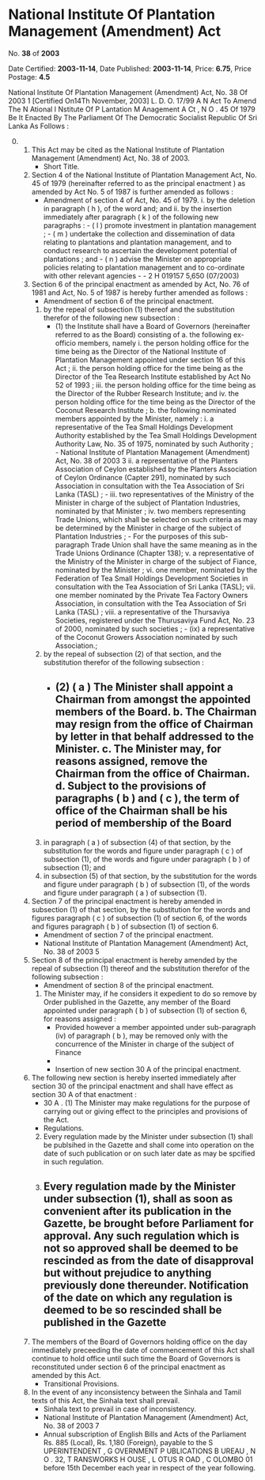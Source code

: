 # National Institute Of Plantation Management (Amendment) Act

No. **38** of **2003**

Date Certified: **2003-11-14**, Date Published: **2003-11-14**, Price: **6.75**, Price Postage: **4.5**

National Institute Of Plantation Management (Amendment) Act, No. 38 Of 2003 1
[Certified On14Th November, 2003]
L. D.  O. 17/99
A N   Act   To   Amend   The  N Ational  I Nstitute   Of  P Lantation M Anagement  A Ct , N O . 45  Of  1979
Be It Enacted By The Parliament Of The Democratic Socialist Republic Of Sri Lanka As Follows :

0. 
    1. This Act may be cited as the National Institute of Plantation Management (Amendment) Act, No. 38 of 2003.
        - Short Title.
    2. Section 4 of the National Institute of Plantation Management Act, No. 45 of 1979 (hereinafter referred to as the principal enactment ) as amended by Act No. 5 of 1987 is further amended as follows :
        - Amendment of section 4 of Act, No. 45 of 1979.
            i. by the deletion in paragraph ( h ), of the word and; and
                ii. by the insertion immediately after paragraph ( k ) of the following new paragraphs :
                    - ( l ) promote investment in plantation management ;
                    - ( m ) undertake  the  collection  and dissemination of data relating to plantations and plantation management, and to conduct research to ascertain the development potential of plantations ; and
                    - ( n ) advise the Minister on appropriate policies  relating  to  plantation management and to co-ordinate with other relevant agencies
                    - 
                    - 2 H 019157 5,650 (07/2003)
    3. Section 6 of the principal enactment as amended by Act, No. 76 of 1981 and Act, No. 5 of 1987 is hereby further amended as follows :
        - Amendment of section 6 of the principal enactment.
        1. by the repeal of subsection (1) thereof and the substitution  therefor of the following new subsection :
            - (1) the Institute shall have a Board of Governors (hereinafter referred to as the Board) consisting of 
            a. the following  ex-officio  members, namely
                i. the person holding office for the time being as the Director of the National Institute of Plantation Management appointed under section 16 of this Act ;
                ii. the person holding office for the time being as the Director of the Tea Research Institute established by Act No 52 of 1993 ;
                iii. the person holding office for the time being as the Director of the Rubber Research Institute; and
                iv. the person holding office for the time being as the Director of the Coconut Research Institute ;
            b. the following nominated members appointed by the Minister, namely :
                i. a representative of the Tea Small Holdings Development Authority established by the Tea Small Holdings Development Authority Law, No. 35 of 1975, nominated by such Authority ;
                    - National Institute of Plantation Management (Amendment) Act, No. 38 of 2003 3
                ii. a representative of the Planters Association of Ceylon established by the Planters Association of Ceylon Ordinance (Capter 291), nominated by such Association in consultation with the Tea Association of Sri Lanka (TASL) ;
                    - 
                iii. two representatives of the Ministry of the Minister in charge of the subject of Plantation Industries, nominated by that Minister ;
                iv. two members representing Trade Unions, which shall be selected on such criteria as may be determined by the Minister in charge of the subject of Plantation Industries ;
                    - For the purposes of this sub-paragraph Trade Union shall have the same meaning as in the Trade Unions Ordinance (Chapter 138);
                v. a representative of the Ministry of the Minister in charge of the subject of Fiance, nominated by the Minister ;
                vi. one member, nominated by the Federation of Tea Small Holdings Development Societies in consultation with the Tea Association of Sri Lanka (TASL);
                vii. one member nominated by the Private Tea Factory Owners Association, in consultation with the Tea Association of Sri Lanka (TASL) ;
                viii. a representative of the Thursaviya Societies, registered under the Thurusaviya Fund Act, No. 23 of 2000, nominated by such societies ;
                    - (ix) a representative of the Coconut Growers Association nominated by such Association.;
        2. by the repeal of subsection (2) of that section, and the substitution therefor  of the following subsection :
            - (2) ( a ) The Minister shall appoint a Chairman from amongst the appointed members of the Board.
            b. The Chairman may resign from the office of Chairman by letter in that behalf addressed to the Minister.
            c. The Minister may, for reasons assigned, remove the Chairman from the office of Chairman.
            d. Subject to the provisions of paragraphs ( b ) and ( c ), the term of office of the Chairman shall be his period of membership of the Board
                - 
        3. in paragraph ( a ) of subsection (4) of that section, by the substitution for the words and figure under paragraph ( c ) of subsection (1), of the words and figure under paragraph ( b ) of subsection (1); and
        4. in subsection (5) of that section, by the substitution for the words and figure under paragraph ( b ) of subsection (1), of the words and figure under paragraph ( a ) of subsection (1).
    4. Section 7 of the principal enactment is hereby amended in subsection (1) of that section, by the substitution for the words and figures paragraph ( c ) of subsection (1) of section 6, of the words and figures paragraph ( b ) of subsection (1) of section 6.
        - Amendment of section 7 of the principal enactment.
        - National Institute of Plantation Management (Amendment) Act, No. 38 of 2003 5
    5. Section 8 of the principal enactment is hereby amended by the repeal of subsection (1) thereof and the substitution therefor of the following subsection :
        - Amendment of section 8 of the principal enactment.
        1. The Minister may, if he considers it expedient to do so remove by Order published in the Gazette, any member of the Board appointed under paragraph ( b ) of subsection (1) of section 6, for reasons assigned :
            - Provided however a member appointed under sub-paragraph (iv) of paragraph ( b ), may be removed only with the concurrence of the Minister in charge of the subject of Finance
            - 
            - Insertion of new section 30 A  of the principal enactment.
    6. The following new section is hereby inserted immediately after section 30 of the principal enactment and shall have effect as section 30 A  of that enactment :
        - 30 A . (1) The Minister may make regulations for the purpose of carrying out or giving effect to the principles and provisions of the Act.
        - Regulations.
        2. Every regulation made by the Minister under subsection (1) shall be publsihed in the Gazette and shall come into operation on the date of such publication or on such later date as may be spcified in such regulation.
        3. Every regulation made by the Minister under subsection (1), shall as soon as convenient after its publication in the Gazette, be brought before Parliament for approval. Any such regulation which is not so approved shall be deemed to be rescinded as from the date of disapproval but without prejudice to anything previously done thereunder. Notification of the date on which any regulation is deemed to be so rescinded shall be published in the Gazette
            - 
    7. The members of the Board of Governors holding office on the day immediately preceeding the date of commencement of this Act shall continue to hold office  until such time the Board of Governors is reconstituted under section 6 of the principal enactment as amended by this Act.
        - Transitional Provisions.
    8. In the event of any inconsistency between the Sinhala and Tamil texts of this Act, the Sinhala text shall prevail.
        - Sinhala text to prevail in case of inconsistency.
        - National Institute of Plantation Management (Amendment) Act, No. 38 of 2003 7
        - Annual subscription of English Bills and Acts of the Parliament Rs. 885 (Local), Rs. 1,180 (Foreign), payable to the S UPERINTENDENT , G OVERNMENT  P UBLICATIONS  B UREAU , N O . 32, T RANSWORKS H OUSE , L OTUS  R OAD , C OLOMBO  01 before 15th December each year in respect of the year following.